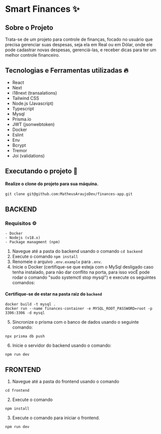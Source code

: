 # Smart Finances  ✨

## Sobre o Projeto

Trata-se de um projeto para controle de finanças, focado no usuário que precisa gerenciar suas despesas, seja ela em Real ou em Dólar, onde ele pode cadastrar novas despesas, gerenciá-las, e receber dicas para ter um melhor controle financeiro.


## Tecnologias e Ferramentas utilizadas 🔥
  - React
  - Next
  - i18next (transalations)
  - Tailwind CSS
  - Node.js (Javascript) 
  - Typescript
  - Mysql
  - Prisma.io
  - JWT (jsonwebtoken)
  - Docker
  - Eslint
  - Env
  - Bcrypt
  - Tremor
  - Joi (validations)




## Executando o projeto 🚀
  
  #### Realize o clone do projeto para sua máquina.
  ```
  git clone git@github.com:MatheusAraujoDev/finances-app.git
  ```

 ## BACKEND

  ### Requisitos ⚙️
    - Docker
    - Nodejs (v18.x)
    - Package managment (npm)


1. Navegue até a pasta do backend usando o comando `cd backend`
2. Execute o comando `npm install`
3. Renomeie o arquivo `.env.example` para `.env`.
4. Inicie o Docker (certifique-se que esteja com o MySql desligado caso tenha instalado, para não dar conflito na porta, para isso vocÊ pode rodar o comando "sudo systemctl stop mysql") e execute os seguintes comandos:
#### Certifique-se de estar na pasta raiz do `backend`

```
docker build -t mysql .
docker run --name finances-container -e MYSQL_ROOT_PASSWORD=root -p 3306:3306 -d mysql
```

5. Sincronize o prisma com o banco de dados usando o seguinte comando:
```
npx prisma db push
```

6. Inicie o servidor do backend usando o comando:
```
npm run dev
```

  ## FRONTEND

1. Navegue até a pasta do frontend usando o comando
```
cd frontend
```
2. Execute o comando
```
npm install
```
3. Execute o comando para iniciar o frontend.
```
npm run dev
```


